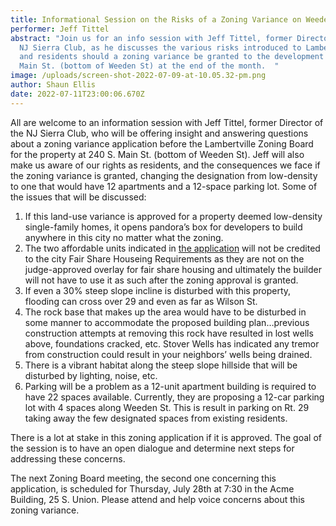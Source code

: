 ```yaml
---
title: Informational Session on the Risks of a Zoning Variance on Weeden Street
performer: Jeff Tittel
abstract: "Join us for an info session with Jeff Tittel, former Director of the
  NJ Sierra Club, as he discusses the various risks introduced to Lambertville
  and residents should a zoning variance be granted to the development at 240 S.
  Main St. (bottom of Weeden St) at the end of the month.  "
image: /uploads/screen-shot-2022-07-09-at-10.05.32-pm.png
author: Shaun Ellis
date: 2022-07-11T23:00:06.670Z
---
```

All are welcome to an information session with Jeff Tittel, former Director of the NJ Sierra Club, who will be offering insight and answering questions about a zoning variance application before the Lambertville Zoning Board for the property at 240 S. Main St. (bottom of Weeden St). Jeff will also make us aware of our rights as residents, and the consequences we face if the zoning variance is granted, changing the designation from low-density to one that would have 12 apartments and a 12-space parking lot. Some of the issues that will be discussed:

1. If this land-use variance is approved for a property deemed low-density single-family homes, it
   opens pandora’s box for developers to build anywhere in this city no matter what the zoning.
2. The two affordable units indicated in [the application](https://drive.google.com/file/d/1NaDs8V8tqRI6tsooCNIVOH12Yp1vZeos/view?usp=sharing) will not be credited to the city Fair Share Houseing Requirements as they are not on the judge-approved overlay for fair share housing and ultimately the builder will not have to use it as such after the zoning approval is granted.
3. If even a 30% steep slope incline is disturbed with this property, flooding can cross over 29 and
   even as far as Wilson St.
4. The rock base that makes up the area would have to be disturbed in some manner to
   accommodate the proposed building plan…previous construction attempts at removing this rock
   have resulted in lost wells above, foundations cracked, etc. Stover Wells has indicated any
   tremor from construction could result in your neighbors’ wells being drained.
5. There is a vibrant habitat along the steep slope hillside that will be disturbed by lighting, noise,
   etc.
6. Parking will be a problem as a 12-unit apartment building is required to have 22 spaces
   available. Currently, they are proposing a 12-car parking lot with 4 spaces along Weeden St. This
   is result in parking on Rt. 29 taking away the few designated spaces from existing residents.

There is a lot at stake in this zoning application if it is approved. The goal of the session is to have an open dialogue and determine next steps for addressing these concerns. 


The next Zoning Board meeting, the second one concerning this application, is scheduled for
Thursday, July 28th at 7:30 in the Acme Building, 25 S. Union. Please attend and help voice concerns about this zoning variance.